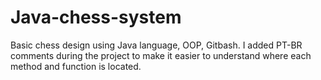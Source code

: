 # Java-chess-system

Basic chess design using Java language, OOP, Gitbash.
I added PT-BR comments during the project to make it easier to understand where each method and function is located.
